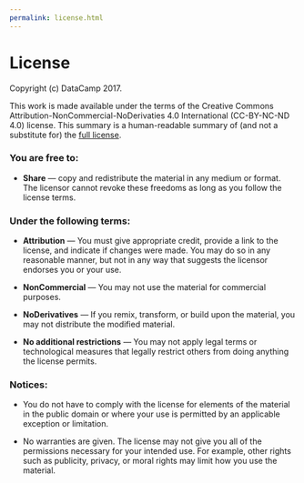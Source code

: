 ```yaml
---
permalink: license.html
---
```

# License

Copyright (c) DataCamp 2017.

This work is made available under the terms of the Creative Commons Attribution-NonCommercial-NoDerivaties 4.0 International (CC-BY-NC-ND 4.0) license.
This summary is a human-readable summary of (and not a substitute for) the [full license](https://creativecommons.org/licenses/by-nc-nd/4.0/legalcode).

### You are free to:

-   **Share** — copy and redistribute the material in any medium or format.
    The licensor cannot revoke these freedoms as long as you follow the
    license terms.

### Under the following terms:

-   **Attribution** —
    You must give appropriate credit,
    provide a link to the license, and indicate if changes were made.
    You may do so in any reasonable manner,
    but not in any way that suggests the licensor endorses you or your use.

-   **NonCommercial** —
    You may not use the material for commercial purposes.

-   **NoDerivatives** —
    If you remix, transform, or build upon the material,
    you may not distribute the modified material.

-   **No additional restrictions** —
    You may not apply legal terms or technological measures
    that legally restrict others from doing anything the license permits.

### Notices:

-   You do not have to comply with the license for elements of the material in the public domain
    or where your use is permitted by an applicable exception or limitation.

-   No warranties are given.
    The license may not give you all of the permissions necessary for your intended use.
    For example,
    other rights such as publicity, privacy, or moral rights
    may limit how you use the material.
